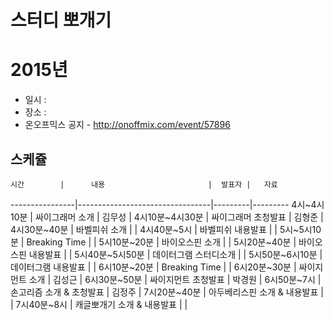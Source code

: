 # 스터디 뽀개기


# 2015년

* 일시 :
* 장소 : 
* 온오프믹스 공지 - http://onoffmix.com/event/57896

## 스케쥴 

    시간        |      내용                       |  발표자 |   자료
----------------|---------------------------------|---------|---------
4시~4시10분     | 싸이그래머 소개                 | 김무성  |
4시10분~4시30분 | 싸이그래머 초청발표             | 김형준  |
4시30분~40분    | 바벨피쉬 소개                   |         |
4시40분~5시     | 바벨피쉬 내용발표               |         |
5시~5시10분     | Breaking Time                   |         |
5시10분~20분    | 바이오스핀 소개                 |         |
5시20분~40분    | 바이오스핀 내용발표             |         |
5시40분~5시50분 | 데이터그램 스터디소개           |         |
5시50분~6시10분 | 데이터그램 내용발표             |         |
6시10분~20분    | Breaking Time                   |         |
6시20분~30분    | 싸이지먼트 소개                 | 김성근  |
6시30분~50분    | 싸이지먼트 초청발표             | 박경원  |
6시50분~7시     | 손고리즘 소개 & 초청발표        | 김정주  |
7시20분~40분    | 아두베리스핀 소개 & 내용발표    |         |
7시40분~8시     | 캐글뽀개기 소개 & 내용발표      |         |
